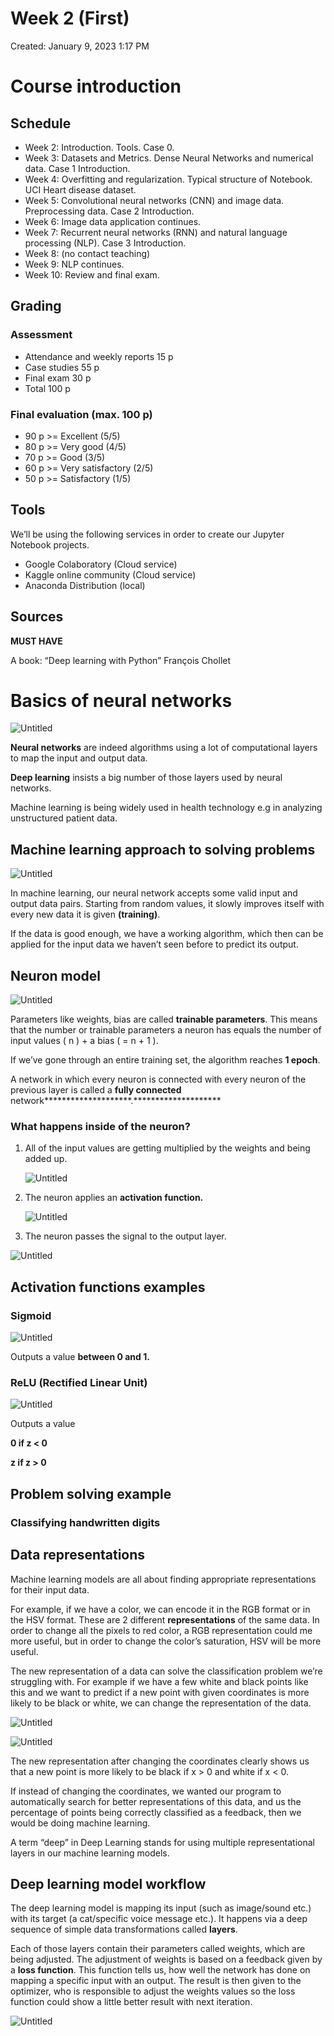 # Week 2 (First)

Created: January 9, 2023 1:17 PM

# Course introduction

## Schedule

- Week 2: Introduction. Tools. Case 0.
- Week 3: Datasets and Metrics. Dense Neural Networks and numerical data. Case 1 Introduction.
- Week 4: Overfitting and regularization. Typical structure of Notebook. UCI Heart disease dataset.
- Week 5: Convolutional neural networks (CNN) and image data. Preprocessing data. Case 2 Introduction.
- Week 6: Image data application continues.
- Week 7: Recurrent neural networks (RNN) and natural language processing (NLP). Case 3 Introduction.
- Week 8: (no contact teaching)
- Week 9: NLP continues.
- Week 10: Review and final exam.

## Grading

### Assessment

- Attendance and weekly reports 15 p
- Case studies 55 p
- Final exam 30 p
- Total 100 p

### Final evaluation (max. 100 p)

- 90 p >= Excellent (5/5)
- 80 p >= Very good (4/5)
- 70 p >= Good (3/5)
- 60 p >= Very satisfactory (2/5)
- 50 p >= Satisfactory (1/5)

## Tools

We’ll be using the following services in order to create our Jupyter Notebook projects.

- Google Colaboratory (Cloud service)
- Kaggle online community (Cloud service)
- Anaconda Distribution (local)

## Sources

******MUST HAVE******

A book: “Deep learning with Python” François Chollet

# Basics of neural networks

![Untitled](Week%202%20(First)%20e664f8d3de06432aa97dd4cb48adf468/Untitled.png)

**Neural networks** are indeed algorithms using a lot of computational layers to map the input and output data.

**Deep learning** insists a big number of those layers used by neural networks.

Machine learning is being widely used in health technology e.g in analyzing unstructured patient data.

## Machine learning approach to solving problems

![Untitled](Week%202%20(First)%20e664f8d3de06432aa97dd4cb48adf468/Untitled%201.png)

In machine learning, our neural network accepts some valid input and output data pairs. Starting from random values, it slowly improves itself with every new data it is given **(training)**. 

If the data is good enough, we have a working algorithm, which then can be applied for the input data we haven’t seen before to predict its output.

## Neuron model

![Untitled](Week%202%20(First)%20e664f8d3de06432aa97dd4cb48adf468/Untitled%202.png)

Parameters like weights, bias are called **trainable parameters**. This means that the number or trainable parameters a neuron has equals the number of input values ( n ) + a bias ( = n + 1 ).

If we’ve gone through an entire training set, the algorithm reaches **1 epoch**. 

A network in which every neuron is connected with every neuron of the previous layer is called a ********************fully connected******************** network********************.********************

### What happens inside of the neuron?

1. All of the input values are getting multiplied by the weights and being added up.
    
    ![Untitled](Week%202%20(First)%20e664f8d3de06432aa97dd4cb48adf468/Untitled%203.png)
    
2. The neuron applies an **activation function.**
    
    ![Untitled](Week%202%20(First)%20e664f8d3de06432aa97dd4cb48adf468/Untitled%204.png)
    
3. The neuron passes the signal to the output layer.

![Untitled](Week%202%20(First)%20e664f8d3de06432aa97dd4cb48adf468/Untitled%205.png)

## Activation functions examples

### Sigmoid

![Untitled](Week%202%20(First)%20e664f8d3de06432aa97dd4cb48adf468/Untitled%206.png)

Outputs a value **between 0 and 1.**

### ReLU ****(Rectified Linear Unit)****

![Untitled](Week%202%20(First)%20e664f8d3de06432aa97dd4cb48adf468/Untitled%207.png)

Outputs a value

**0 if z < 0** 

**z if z > 0**

## Problem solving example

### Classifying handwritten digits

## Data representations

Machine learning models are all about finding appropriate representations for their input data. 

For example, if we have a color, we can encode it in the RGB format or in the HSV format. These are 2 different ****************representations**************** of the same data. In order to change all the pixels to red color, a RGB representation could me more useful, but in order to change the color’s saturation, HSV will be more useful.

The new representation of a data can solve the classification problem we’re struggling with. For example if we have a few white and black points like this and we want to predict if a new point with given coordinates is more likely to be black or white, we can change the representation of the data.

![Untitled](Week%202%20(First)%20e664f8d3de06432aa97dd4cb48adf468/Untitled%208.png)

![Untitled](Week%202%20(First)%20e664f8d3de06432aa97dd4cb48adf468/Untitled%209.png)

The new representation after changing the coordinates clearly shows us that a new point is more likely to be black if x > 0 and white if x < 0.

If instead of changing the coordinates, we wanted our program to automatically search for better representations of this data, and us the percentage of points being correctly classified as a feedback, then we would be doing machine learning.

A term “deep” in Deep Learning stands for using multiple representational layers in our machine learning models.

## Deep learning model workflow

The deep learning model is mapping its input (such as image/sound etc.) with its target (a cat/specific voice message etc.). It happens via a deep sequence of simple data transformations called ************layers************.  

Each of those layers contain their parameters called weights, which are being adjusted. The adjustment of weights is based on a feedback given by a **************************loss function**************************. This function tells us, how well the network has done on mapping a specific input with an output. The result is then given to the optimizer, who is responsible to adjust the weights values so the loss function could show a little better result with next iteration.

![Untitled](Week%202%20(First)%20e664f8d3de06432aa97dd4cb48adf468/Untitled%2010.png)